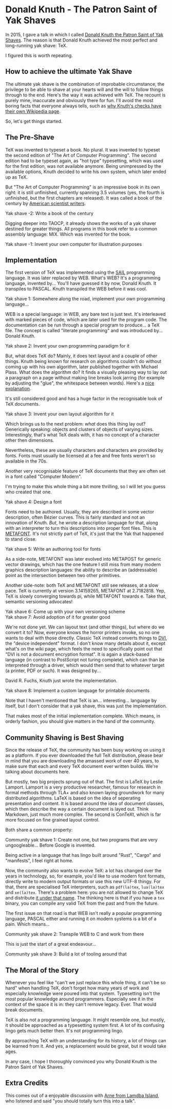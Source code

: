 # Donald Knuth - The Patron Saint of Yak Shaves

In 2015, I gave a talk in which I called [Donald Knuth the Patron Saint of Yak Shaves](https://speakerdeck.com/skade/tex-the-ultimate-yakshave). The reason is that Donald Knuth achieved the most perfect and long-running yak shave: TeX.

I figured this is worth repeating.

## How to achieve the ultimate Yak Shave

The ultimate yak shave is the combination of improbable circumstance, the privilege to be able to shave at your hearts will and the will to follow things through to the end. Here's the way it was achieved with TeX. The recount is purely mine, inaccurate and obviously there for fun. I'll avoid the most boring facts that everyone always tells, such as [why Knuth's checks have their own Wikipedia page](https://en.wikipedia.org/wiki/Knuth_reward_check).

So, let's get things started.

## The Pre-Shave

TeX was invented to typeset a book. No plural. It was invented to typeset the second edition of "The Art of Computer Programming". The second edition had to be typeset again, as "hot type" typesetting, which was used for the first edition, was not available anymore. Being unimpressed by the available options, Knuth decided to write his own system, which later ended up as TeX.

But "The Art of Computer Programming" is an impressive book in its own right: it is still unfinished, currently spanning 3.5 volumes (yes, the fourth is unfinished, but the first chapters are released). It was called a book of the century by [American scientist writers](https://web.archive.org/web/20080820030403/http://www.americanscientist.org/bookshelf/pub/100-or-so-books-that-shaped-a-century-of-science).

Yak shave -2: Write a book of the century

Digging deeper into TAOCP, it already shows the works of a yak shaver destined for greater things. All programs in this book refer to a common assembly language: MIX. Which was invented for the book.

Yak shave -1: Invent your own computer for illustration purposes

## Implementation

The first version of TeX was implemented using the [SAIL](https://en.wikipedia.org/wiki/SAIL_(programming_language)) programming language. It was later replaced by WEB. What's WEB? It's a programming language, invented by... You'll have guessed it by now, Donald Knuth. It transpiles to PASCAL. Knuth transpiled the WEB before it was cool.

Yak shave 1: Somewhere along the road, implement your own programming language...

WEB is a special language: in WEB, any bare text is just text. It's interleaved with marked pieces of code, which are later used for the program code. The documentation can be run through a special program to produce... a TeX file. The concept is called "literate programming" and was introduced by... Donald Knuth.

Yak shave 2: Invent your own programming paradigm for it

But, what does TeX do? Mainly, it does text layout and a couple of other things. Knuth being known for research on algorithms couldn't do without coming up with his own algorithm, later published together with Michael Plass. What does the algorithm do? It finds a visually pleasing way to lay out a paragraph on a page without making line breaks look jarring (for example by adjusting the "glue", the whitespace between words). Here's a [nice explanation](https://www.ugrad.cs.ubc.ca/~cs490/2015W2/lectures/Knuth.pdf).

It's still considered good and has a huge factor in the recognisable look of TeX documents.

Yak shave 3: Invent your own layout algorithm for it

Which brings us to the next problem: _what_ does this thing lay out? Generically speaking: objects and clusters of objects of varying sizes. Interestingly, that's what TeX deals with, it has no concept of a character other then dimensions.

Nevertheless, these are usually characters and characters are provided by fonts. Fonts must usually be licensed at a fee and free fonts weren't so available in the 70s.

Another very recognisable feature of TeX documents that they are often set in a font called "Computer Modern".

I'm trying to make this whole thing a bit more thrilling, so I will let you guess who created that one.

Yak shave 4: Design a font

Fonts need to be authored. Usually, they are described in some vector description, often Bézier curves. This is fairly standard and not an innovation of Knuth. _But_, he wrote a description language for that, along with an interpreter to turn this descriptions into proper font files. This is [METAFONT](https://en.wikipedia.org/wiki/Metafont). It's not strictly part of TeX, it's just that the Yak that happened to stand close.

Yak shave 5: Write an authoring tool for fonts

As a side-note, METAFONT was later evolved into METAPOST for generic vector drawings, which has the one feature I still miss from many modern graphics description languages: the ability to describe an (addressable) point as the intersection between two other primitives.

Another side-note: both TeX and METAFONT still see releases, at a slow pace. TeX is currently at version 3.14159265, METAFONT at 2.7182818. Yep, TeX is slowly converging towards pi, while METAFONT towards e. Take that, semantic versioning advocates!

Yak shave 6: Come up with your own versioning scheme  
Yak shave 7: Avoid adoption of it for greater good

We're not done yet. We can layout text (and other things), but where do we convert it to? Now, everyone knows the horror printers invoke, so no one wants to deal with those directly. Classic TeX instead converts things to [DVI](https://en.wikipedia.org/wiki/Device_independent_file_format), the "device independent" format. I don't know many details about it, except what's on the wiki page, which feels the need to specifically point out that "DVI is not a document encryption format". It is again a stack-based language (in contrast to PostScript not turing complete), which can than be interpreted through a driver, which would then send that to whatever target (a printer, PDF or such). It was designed by...

David R. Fuchs, Knuth just wrote the implementation.

Yak shave 8: Implement a custom language for printable documents

Note that I haven't mentioned that TeX is an... interesting... language by itself, but I don't consider that a yak shave, this was just the implementation.

That makes most of the initial implementation complete. Which means, in orderly fashion, you should give matters in the hand of the community.

## Community Shaving is Best Shaving

Since the release of TeX, the community has been busy working on using it as a platform. If you ever downloaded the full TeX distribution, please bear in mind that you are downloading the amassed work of over 40 years, to make sure that each and every TeX document ever written builds. We're talking about documents here.

But mostly, two big projects sprung out of that. The first is LaTeX by Leslie Lamport. Lamport is a very productive researcher, famous for research in formal methods through TLA+ and also known laying groundwork for many distributed algorithms. LaTeX is based on the idea of seperating presentation and content. It is based around the idea of document classes, which then describe the way a certain document is layed out. Think Markdown, just much more complex. The second is ConTeXt, which is far more focused on fine grained layout control.

Both share a common property:

Community yak shave 1: Create not one, but two programs that are very ungoogleable... Before Google is invented.

Being active in a language that has lingo built around "Rust", "Cargo" and "manifests", I feel right at home.

Now, the community also wants to evolve TeX: a lot has changed over the years in technology, so, for example, you'd like to use modern font formats, directly write to modern output formats or use this new UTF-8 thingy. For that, there are specialised TeX interpreters, such as `pdf(la)tex`, `lua(la)tex` and `xe(la)tex`. There's a problem here: you are not allowed to change TeX and distribute [it under that name](https://en.wikipedia.org/wiki/TeX#License). The thinking here is that if you have a `tex` binary, you can compile any valid TeX from the past and from the future.

The first issue on that road is that WEB isn't really a popular programming language, PASCAL either and running it on modern systems is a bit of a pain. Which means...

Community yak shave 2: Transpile WEB to C and work from there

This is just the start of a great endeavour...

Community yak shave 3: Build a lot of tooling around that

## The Moral of the Story

Whenever you feel like "can't we just replace this whole thing, it can't be so hard" when handling TeX, don't forget how many years of work and especially knowledge were poured into that system. Typesetting isn't the _most_ popular knowledge around programmers. Especially see it in the context of the space it is in: they can't remove legacy. Ever. That would break documents.

TeX is also not a programming language. It might resemble one, but mostly, it should be approached as a typesetting system first. A lot of its confusing lingo gets much better then. It's not programming lingo.

By approaching TeX with an understanding for its history, a lot of things can be learned from it. And yes, a replacement would be great, but it would take ages.

In any case, I hope I thoroughly convinced you why Donald Knuth is the Patron Saint of Yak Shaves.

## Extra Credits

This comes out of a enjoyable discussion with [Arne from Lamdba Island](https://lambdaisland.com/), who listened and said "you should totally turn this into a talk".